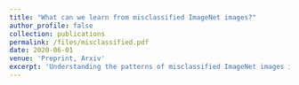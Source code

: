 ```yaml
---
title: "What can we learn from misclassified ImageNet images?"
author_profile: false
collection: publications
permalink: /files/misclassified.pdf
date: 2020-06-01
venue: 'Preprint, Arxiv'
excerpt: 'Understanding the patterns of misclassified ImageNet images is particularly important, as it could guide us to design deep neural networks (DNN) that generalize better. However, the richness of ImageNet imposes difficulties for researchers to visually find any useful patterns of misclassification. Here, to help find these patterns, we propose "Superclassing ImageNet dataset". It is a subset of ImageNet which consists of 10 superclasses, each containing 7-116 related subclasses (e.g., 52 bird types, 116 dog types). By training neural networks on this dataset, we found that: (i) Misclassifications are rarely across superclasses, but mainly among subclasses within a superclass.'
---
```

